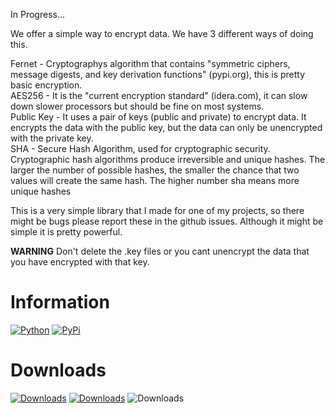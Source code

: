 In Progress...


We offer a simple way to encrypt data. We have 3 different ways of doing this.<br />

Fernet - Cryptographys algorithm that contains "symmetric ciphers, message digests, and key derivation functions" (pypi.org), this is pretty basic encryption.<br />
AES256 - It is the "current encryption standard" (idera.com), it can slow down slower processors but should be fine on most systems.<br />
Public Key - It uses a pair of keys (public and private) to encrypt data. It encrypts the data with the public key, but the data can only be unencrypted with the private key.<br />
SHA - Secure Hash Algorithm, used for cryptographic security. Cryptographic hash algorithms produce irreversible and unique hashes. The larger the number of possible hashes, the smaller the chance that two values will create the same hash. The higher number sha means more unique hashes

This is a very simple library that I made for one of my projects, so there might be bugs please report these in the github issues. Although it might be simple it is pretty powerful.<br />

**WARNING** Don't delete the .key files or you cant unencrypt the data that you have encrypted with that key.<br />

# Information

[![Python](https://img.shields.io/pypi/pyversions/easyencryption.svg)](https://pypi.python.org/pypi/easyencryption)
[![PyPi](https://img.shields.io/pypi/v/easyencryption.svg)](https://pypi.org/project/easyencryption)

# Downloads

[![Downloads](https://pepy.tech/badge/easyencryption)](https://pepy.tech/project/easyencryption)
[![Downloads](https://pepy.tech/badge/easyencryption/month)](https://pepy.tech/project/easyencryption)
![Downloads](https://pepy.tech/badge/easyencryption/week)